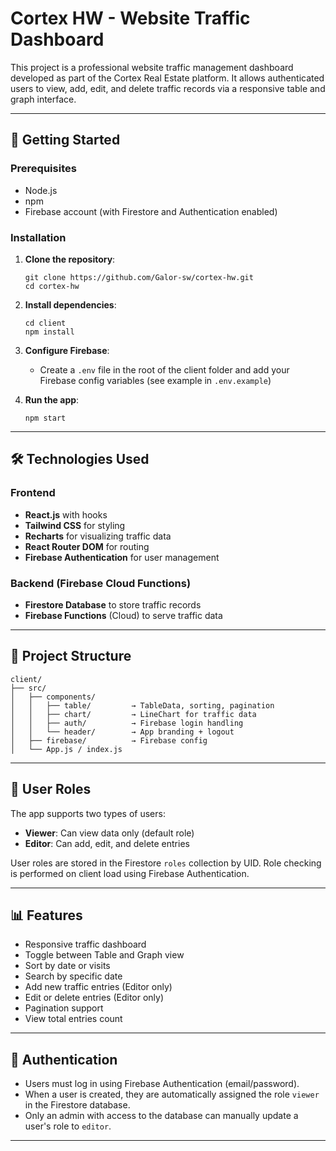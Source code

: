 # Cortex HW - Website Traffic Dashboard

This project is a professional website traffic management dashboard developed as part of the Cortex Real Estate platform. It allows authenticated users to view, add, edit, and delete traffic records via a responsive table and graph interface.

---

## 🚀 Getting Started

### Prerequisites

- Node.js
- npm
- Firebase account (with Firestore and Authentication enabled)

### Installation

1. **Clone the repository**:

   ```
   git clone https://github.com/Galor-sw/cortex-hw.git
   cd cortex-hw
   ```

2. **Install dependencies**:

   ```
   cd client
   npm install
   ```

3. **Configure Firebase**:

      - Create a `.env` file in the root of the client folder and add your Firebase config variables (see example in `.env.example`)

4. **Run the app**:

   ```
   npm start
   ```

---

## 🛠️ Technologies Used

### Frontend

- **React.js** with hooks
- **Tailwind CSS** for styling
- **Recharts** for visualizing traffic data
- **React Router DOM** for routing
- **Firebase Authentication** for user management

### Backend (Firebase Cloud Functions)

- **Firestore Database** to store traffic records
- **Firebase Functions** (Cloud) to serve traffic data

---

## 🧱 Project Structure

```
client/
├── src/
│   ├── components/
│   │   ├── table/         → TableData, sorting, pagination
│   │   ├── chart/         → LineChart for traffic data
│   │   ├── auth/          → Firebase login handling
│   │   └── header/        → App branding + logout
│   ├── firebase/          → Firebase config
│   └── App.js / index.js
```

---

## 👥 User Roles

The app supports two types of users:

- **Viewer**: Can view data only (default role)
- **Editor**: Can add, edit, and delete entries

User roles are stored in the Firestore `roles` collection by UID. Role checking is performed on client load using Firebase Authentication.

---

## 📊 Features

- Responsive traffic dashboard
- Toggle between Table and Graph view
- Sort by date or visits
- Search by specific date
- Add new traffic entries (Editor only)
- Edit or delete entries (Editor only)
- Pagination support
- View total entries count

---

## 🔐 Authentication

- Users must log in using Firebase Authentication (email/password).
- When a user is created, they are automatically assigned the role `viewer` in the Firestore database.
- Only an admin with access to the database can manually update a user's role to `editor`.

---